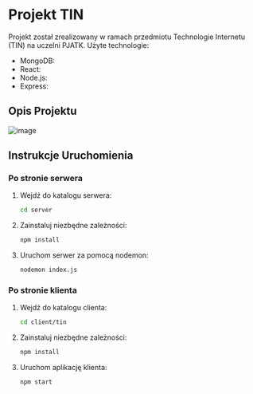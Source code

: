# Projekt TIN

Projekt został zrealizowany w ramach przedmiotu Technologie Internetu (TIN) na uczelni PJATK.
Użyte technologie: 
- MongoDB: <i class="fab fa-mongodb"></i>
- React: <i class="fab fa-react"></i>
- Node.js: <i class="fab fa-node"></i>
- Express: <i class="fab fa-node-js"></i>

## Opis Projektu

![image](https://github.com/DucMajek/TIN/assets/97256581/abb85284-4562-42dd-8e21-3ff1392c5b4d)


## Instrukcje Uruchomienia

### Po stronie serwera

1. Wejdź do katalogu serwera:
   ```bash
   cd server
2. Zainstaluj niezbędne zależności:
   ```bash
   npm install

3. Uruchom serwer za pomocą nodemon:
   ```bash
   nodemon index.js

### Po stronie klienta

1. Wejdź do katalogu clienta:
   ```bash
   cd client/tin
2. Zainstaluj niezbędne zależności:
   ```bash
   npm install

3. Uruchom aplikację klienta:
   ```bash
   npm start
